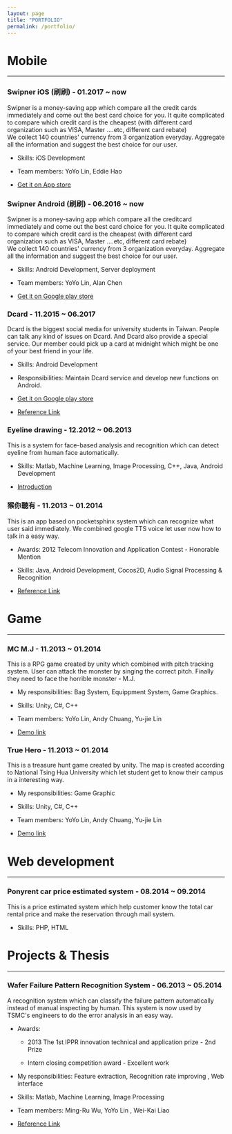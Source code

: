 ```yaml
---
layout: page
title: "PORTFOLIO"
permalink: /portfolio/
---
```


# **Mobile**
---
### Swipner iOS (刷刷) - 01.2017 ~ now
  Swipner is a money-saving app which compare all the credit cards immediately and come out the best card choice for you.
It quite complicated to compare which credit card is the cheapest (with different card organization such as VISA, Master ....etc, different card rebate)  
We collect 140 countries' currency from 3 organization everyday. Aggregate all the information and suggest the best choice for our user.

  * Skills: iOS Development
  
  * Team members: YoYo Lin, Eddie Hao
  
  * [Get it on App store](https://goo.gl/fXUcrN)

### Swipner Android (刷刷) - 06.2016 ~ now
Swipner is a money-saving app which compare all the creditcard immediately and come out the best card choice for you.
It quite complicated to compare which credit card is the cheapest (with different card organization such as VISA, Master ....etc, different card rebate)  
We collect 140 countries' currency from 3 organization everyday. Aggregate all the information and suggest the best choice for our user.

  * Skills: Android Development, Server deployment
  * Team members: YoYo Lin, Alan Chen
 
  * [Get it on Google play store](https://play.google.com/store/apps/details?id=com.creditcardcurrencyexchange)

### Dcard - 11.2015 ~ 06.2017
  Dcard is the biggest social media for university students in Taiwan. People can talk any kind of issues on Dcard. And Dcard also provide a special service. Our member could pick up a card at midnight which might be one of your best friend in your life. 
  * Skills: Android Development
  
  * Responsibilities: Maintain Dcard service and develop new functions on Android.
 
  * [Get it on Google play store](https://play.google.com/store/apps/details?id=com.sparkslab.dcardreader)
  * [Reference Link](https://www.dcard.tw/)

### Eyeline drawing - 12.2012 ~ 06.2013
  This is a system for face-based analysis and recognition which can detect eyeline from human face automatically.
  * Skills: Matlab, Machine Learning, Image Processing, C++, Java, Android Development
 
  * [Introduction](https://drive.google.com/file/d/1MKKXvWvlRJ8JD8D2AAtoR77MuMgx6ldP/view?usp=drive_link)

### 猴你聽有 - 11.2013 ~ 01.2014
  This is an app based on pocketsphinx system which can recognize what user said immediately. We combined google TTS voice let user now how to talk in a easy way.  
  
* Awards: 2012 Telecom Innovation and Application Contest - Honorable Mention

* Skills: Java, Android Development, Cocos2D, Audio Signal Processing & Recognition

* [Reference Link](https://p158276.github.io/2024/10/21/monkey-you/)


# **Game**
---
### MC M.J - 11.2013 ~ 01.2014

  This is a RPG game created by unity which combined with pitch tracking system. User can attack the monster by singing the correct pitch. Finally they need to face the horrible monster - M.J.
* My responsibilities: Bag System, Equippment System, Game Graphics.

* Skills: Unity, C#, C++

* Team members: YoYo Lin, Andy Chuang, Yu-jie Lin

* [Demo link](https://www.youtube.com/watch?v=xIPSP4M3zNo)

### True Hero - 11.2013 ~ 01.2014

  This is a treasure hunt game created by unity. The map is created according to National Tsing Hua University which let student get to know their campus in a interesting way.
  
  * My responsibilities: Game Graphic
  
  * Skills: Unity, C#, C++
  
  * Team members: YoYo Lin, Andy Chuang, Yu-jie Lin
  
  * [Demo link](https://www.youtube.com/watch?v=CBnahX5J-8A)
       

# **Web development**
---
### Ponyrent car price estimated system - 08.2014 ~ 09.2014
  This is a price estimated system which help customer know the total car rental price and make the reservation through mail system. 
  * Skills: PHP, HTML


# **Projects & Thesis**
---
### Wafer Failure Pattern Recognition System - 06.2013 ~ 05.2014

A recognition system which can classify the failure pattern automatically instead of manual inspecting by human. This system is now used by TSMC's engineers to do the error analysis in an easy way.

* Awards: 

  * 2013 The 1st IPPR innovation technical and application prize - 2nd Prize
  
  * Intern closing competition award - Excellent work
  
* My responsibilities: Feature extraction, Recognition rate improving , Web interface
* Skills: Matlab, Machine Learning, Image Processing
* Team members: Ming-Ru Wu, YoYo Lin , Wei-Kai Liao
* [Reference Link](https://hdl.handle.net/11296/pt6j57)
  